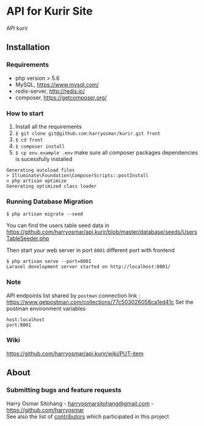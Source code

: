 # API for Kurir Site

API kurir

## Installation

### Requirements
- php version > 5.6
- MySQL, <https://www.mysql.com/>
- redis-server, <http://redis.io/>
- composer, <https://getcomposer.org/>

### How to start
1. Install all the requirements
2. `$ git clone git@github.com:harryosmar/kurir.git front`
3. `$ cd front`
4. `$ composer install`
5. `$ cp env.example .env`
make sure all composer packages dependencies is sucessfully installed
```
Generating autoload files
> Illuminate\Foundation\ComposerScripts::postInstall
> php artisan optimize
Generating optimized class loader
```

### Running Database Migration
```
$ php artisan migrate --seed
```
You can find the users table seed data in https://github.com/harryosmar/api.kurir/blob/master/database/seeds/UsersTableSeeder.php

Then start your web server in port `8001` different port with frontend
```
$ php artisan serve --port=8001
Laravel development server started on http://localhost:8001/
```

### Note
API endpoints list shared by `postman` connection link : https://www.getpostman.com/collections/77c503026058ca1ed41c
Set the postman environment variables
```
host:localhost
port:8001
```

### Wiki
https://github.com/harryosmar/api.kurir/wiki/PUT-item



## About

### Submitting bugs and feature requests
Harry Osmar Sitohang - <harryosmarsitohang@gmail.com> - <https://github.com/harryosmar><br />
See also the list of [contributors](https://github.com/onolinus/ApiSurveyOnline/contributors) which participated in this project
